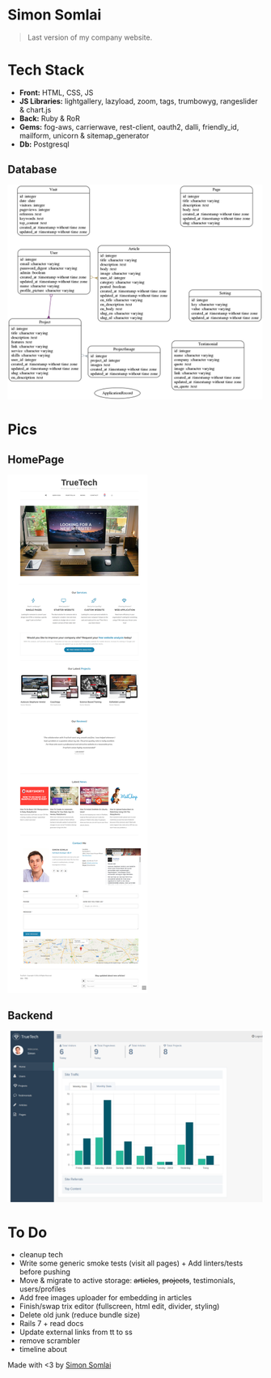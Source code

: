# Simon Somlai

> Last version of my company website.

# Tech Stack

- <b>Front:</b> HTML, CSS, JS
- <b>JS Libraries:</b> lightgallery, lazyload, zoom, tags, trumbowyg, rangeslider & chart.js
- <b>Back:</b> Ruby & RoR
- <b>Gems:</b> fog-aws, carrierwave, rest-client, oauth2, dalli, friendly_id, mailform, unicorn & sitemap_generator
- <b>Db:</b> Postgresql

## Database

<img src="models.png">

# Pics

## HomePage

<img src="home.png">

## Backend

<img src="back.png">

# To Do

- cleanup tech
- Write some generic smoke tests (visit all pages) + Add linters/tests before pushing
- Move & migrate to active storage: ~~articles~~, ~~projects~~, testimonials, users/profiles
  <!-- https://stackoverflow.com/questions/52528623/migrating-carrierwave-to-activestorage -->
  <!-- ActiveStorage::Attachment -->
- Add free images uploader for embedding in articles
- Finish/swap trix editor (fullscreen, html edit, divider, styling)
- Delete old junk (reduce bundle size)
- Rails 7 + read docs
- Update external links from tt to ss
- remove scrambler
- timeline about

Made with &lt;3 by <a target="_blank" href="https://simonsomlai.com/en"> Simon Somlai</a>
